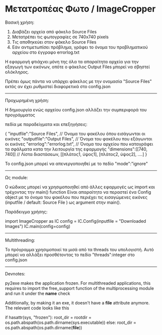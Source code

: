 # Μετατροπέας Φωτο / ImageCropper

Βασική χρήση:

1) Διαβάζει αρχεία από φάκελο Source Files
2) Μετατρέπει τις φωτογραφίες σε 740x740 pixels
3) Τις αποθηκεύει στον φάκελο Source Files
4) Εάν αντιμετωπίσει πρόβλημα, γράφει το όνομα του προβληματικού αρχείου στο έγγραφο errorlog.txt

Η εφαρμογή φτιάχνει μόνη της όλα τα απαραίτητα αρχεία για την εξαγωγή των εικόνων, οπότε ο φάκελος
Output Files μπορεί να σβηστεί ολόκληρος.

Πρέπει όμως πάντα να υπάρχει φάκελος με την ονομασία "Source Files" εκτός αν έχει ρυθμιστεί διαφορετικά
στο config.json

----------------------------

Προχωρημένη χρήση:

Η δημιουργία ενώς αρχείου config.json αλλάζει την συμπεριφορά του προγράμματος

πεδία με παραδείγματα και επεξηγήσεις:

{
    "inputfile":"Source Files", // Όνομα του φακέλου όπου εισάγωνται οι εικόνες
    "outputfile":"Output Files", // Όνομα του φακέλου που εξάγωνται οι εικόνες
    "errorlog":"errorlog.txt", // Όνομα του αρχείου που καταγράφει τα σφάλματα κατα την λειτουργία της εφαρμογής
    "dimensions":[[740, 740]] // Λίστα διαστάσεων, [[πλάτος1, ύψος1], [πλάτος2, ύψος2], ....]
}

To config.json μπορεί να απενεργοποιηθεί με το πεδίο "mode":"ignore"

----------------------------

Ως module:

Ο κώδικας μπορεί να χρησιμοποιηθεί από άλλες εφαρμογές ως import και τρέχοντας την main() function
Είναι απαραίτητο να περαστεί ένα Config object με το όνομα του φακέλου που περιέχει τις εισαγώμενες
εικόνες (inputfile / default: Source File ) ως argument στην main().

Παράδειγμα χρήσης:

import ImageCropper as IC
config = IC.Config(inputfile = "Downloaded Images")
IC.main(config=config)

----------------------------

Multithreading: 

Το πρόγραμμα χρησιμοποιεί τα μισά από τα threads του υπολογιστή. Αυτό μπορεί να αλλάξει προσθέτοντας
το πεδίο "threads":integer στο config.json

----------------------------


Devnotes:

py2exe makes the application frozen. For multithreaded applications, this requires to import
the free_support function of the multiprocessing module and run it under the __name__ check

Additionally, by making it an exe, it doesn't have a __file__ attribute anymore. The relevant
code looks like this


if hasattr(sys, "frozen"):
    root_dir = rootdir = os.path.abspath(os.path.dirname(sys.executable))
else:
    root_dir = os.path.abspath(os.path.dirname(__file__))